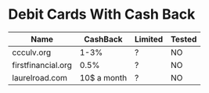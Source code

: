 # Debit Cards With Cash Back

|Name|CashBack|Limited|Tested|
|---|---|---|---|
|ccculv.org|1-3%|?|NO|
|firstfinancial.org|0.5%|?|NO|
|laurelroad.com|10$ a month|?|NO|